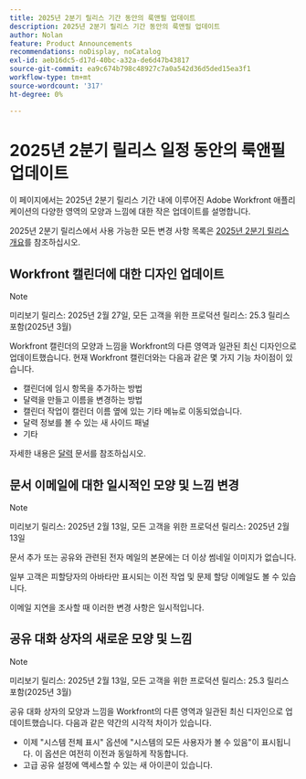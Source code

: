 ```yaml
---
title: 2025년 2분기 릴리스 기간 동안의 룩앤필 업데이트
description: 2025년 2분기 릴리스 기간 동안의 룩앤필 업데이트
author: Nolan
feature: Product Announcements
recommendations: noDisplay, noCatalog
exl-id: aeb16dc5-d17d-40bc-a32a-de6d47b43817
source-git-commit: ea9c674b798c48927c7a0a542d36d5ded15ea3f1
workflow-type: tm+mt
source-wordcount: '317'
ht-degree: 0%

---
```


# 2025년 2분기 릴리스 일정 동안의 룩앤필 업데이트

이 페이지에서는 2025년 2분기 릴리스 기간 내에 이루어진 Adobe Workfront 애플리케이션의 다양한 영역의 모양과 느낌에 대한 작은 업데이트를 설명합니다.

2025년 2분기 릴리스에서 사용 가능한 모든 변경 사항 목록은 [2025년 2분기 릴리스 개요](/help/quicksilver/product-announcements/product-releases/25-q2-release-activity/25-q2-release-overview.md)를 참조하십시오.

## Workfront 캘린더에 대한 디자인 업데이트

>[!NOTE]
>
>미리보기 릴리스: 2025년 2월 27일, 모든 고객을 위한 프로덕션 릴리스: 25.3 릴리스 포함(2025년 3월)

Workfront 캘린더의 모양과 느낌을 Workfront의 다른 영역과 일관된 최신 디자인으로 업데이트했습니다. 현재 Workfront 캘린더와는 다음과 같은 몇 가지 기능 차이점이 있습니다.

* 캘린더에 임시 항목을 추가하는 방법
* 달력을 만들고 이름을 변경하는 방법
* 캘린더 작업이 캘린더 이름 옆에 있는 기타 메뉴로 이동되었습니다.
* 달력 정보를 볼 수 있는 새 사이드 패널
* 기타

자세한 내용은 [달력](/help/quicksilver/reports-and-dashboards/reports/calendars/calendars.md) 문서를 참조하십시오.

## 문서 이메일에 대한 일시적인 모양 및 느낌 변경

>[!NOTE]
>
>미리보기 릴리스: 2025년 2월 13일, 모든 고객을 위한 프로덕션 릴리스: 2025년 2월 13일

문서 추가 또는 공유와 관련된 전자 메일의 본문에는 더 이상 썸네일 이미지가 없습니다.

일부 고객은 피할당자의 아바타만 표시되는 이전 작업 및 문제 할당 이메일도 볼 수 있습니다.

이메일 지연을 조사할 때 이러한 변경 사항은 일시적입니다.

## 공유 대화 상자의 새로운 모양 및 느낌

>[!NOTE]
>
>미리보기 릴리스: 2025년 2월 13일, 모든 고객을 위한 프로덕션 릴리스: 25.3 릴리스 포함(2025년 3월)

공유 대화 상자의 모양과 느낌을 Workfront의 다른 영역과 일관된 최신 디자인으로 업데이트했습니다. 다음과 같은 약간의 시각적 차이가 있습니다.

* 이제 &quot;시스템 전체 표시&quot; 옵션에 &quot;시스템의 모든 사용자가 볼 수 있음&quot;이 표시됩니다. 이 옵션은 여전히 이전과 동일하게 작동합니다.
* 고급 공유 설정에 액세스할 수 있는 새 아이콘이 있습니다.
